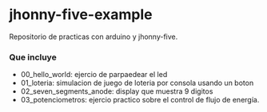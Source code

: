 # jhonny-five-example

Repositorio de practicas con arduino y jhonny-five.

### Que incluye

- 00_hello_world: ejercio de parpaedear el led
- 01_loteria: simulacion de juego de loteria por consola usando un boton
- 02_seven_segments_anode: display que muestra 9 digitos
- 03_potenciometros: ejercio practico sobre el control de flujo de energía.


